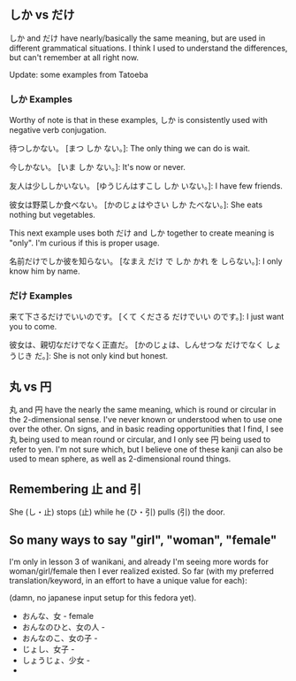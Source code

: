 
## しか vs だけ

しか and だけ have nearly/basically the same meaning, but are used in different grammatical situations. I think I used to understand the differences, but can't remember at all right now.

Update: some examples from Tatoeba

### しか Examples

Worthy of note is that in these examples, しか is consistently used with negative verb conjugation.

待つしかない。 [まつ しか ない。]: The only thing we can do is wait.

今しかない。 [いま しか ない。]: It's now or never.

友人は少ししかいない。 [ゆうじんはすこし しか いない。]: I have few friends.

彼女は野菜しか食べない。 [かのじょはやさい しか たべない。]: She eats nothing but vegetables.

This next example uses both だけ and しか together to create meaning is "only". I'm curious if this is proper usage.

名前だけでしか彼を知らない。 [なまえ だけ で しか かれ を しらない。]: I only know him by name.


### だけ Examples

来て下さるだけでいいのです。 [くて くださる だけでいい のです。]: I just want you to come.

彼女は、親切なだけでなく正直だ。 [かのじょは、しんせつな だけでなく しょうじき だ。]: She is not only kind but honest.


## 丸 vs 円

丸 and 円 have the nearly the same meaning, which is round or circular in the 2-dimensional sense. I've never known or understood when to use one over the other. On signs, and in basic reading opportunities that I find, I see 丸 being used to mean round or circular, and I only see 円 being used to refer to yen. I'm not sure which, but I believe one of these kanji can also be used to mean sphere, as well as 2-dimensional round things.


## Remembering 止 and 引

She (し・止) stops (止) while he (ひ・引) pulls (引) the door.


## So many ways to say "girl", "woman", "female"

I'm only in lesson 3 of wanikani, and already I'm seeing more words for woman/girl/female then I ever realized existed. So far (with my preferred translation/keyword, in an effort to have a unique value for each):

(damn, no japanese input setup for this fedora yet).

* おんな、女 - female
* おんなのひと、女の人 - 
* おんなのこ、女の子 - 
* じょし、女子 - 
* しょうじょ、少女 - 
* 
